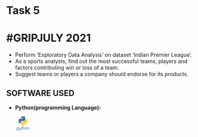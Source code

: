 # Task 5

#  #GRIPJULY 2021

- Perform ‘Exploratory Data Analysis’ on dataset ‘Indian Premier League’.
- As a sports analysts, find out the most successful teams, players and factors
contributing win or loss of a team.
- Suggest teams or players a company should endorse for its products.

## SOFTWARE USED
<ul type="square">
  <li> <b> Python(programming Language): </b>
     <p align="left"> 
       <a href="https://www.python.org/" target="_blank">
         <img src="https://raw.githubusercontent.com/devicons/devicon/master/icons/python/python-original-wordmark.svg" alt="python" width="40" height="40"/> 
       </a> 
</p>
   </li>
  </ul>
 




